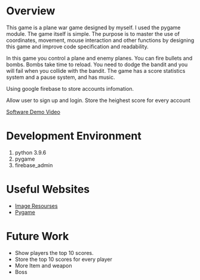 # Overview

This game is a plane war game designed by myself. I used the pygame module. The game itself is simple. The purpose is to master the use of coordinates, movement, mouse interaction and other functions by designing this game and improve code specification and readability.

In this game you control a plane and enemy planes. You can fire bullets and bombs. Bombs take time to reload. You need to dodge the bandit and you will fail when you collide with the bandit. The game has a score statistics system and a pause system, and has music.

Using google firebase to store accounts infomation.

Allow user to sign up and login. 
Store the heighest score for every account

[Software Demo Video](https://youtu.be/qxv6Pewgi9k)

# Development Environment

1. python 3.9.6
2. pygame
3. firebase_admin

# Useful Websites

* [Image Resourses](https://www.jianshu.com/p/0993c99f6000)
* [Pygame](https://www.pygame.org/news)

# Future Work


* Show players the top 10 scores.
* Store the top 10 scores for every player
* More Item and weapon
* Boss
